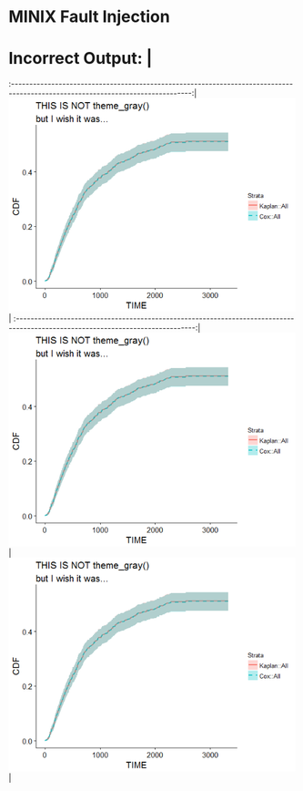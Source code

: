 # MINIX Fault Injection




# Incorrect Output:                                                                                                                     |
:-------------------------------------------------------------------------------------------------------------------------------:|
 ![Showing NOT theme_gray()](https://github.com/PhonePong/ece565/blob/master/minix_test_data/ggsurvplot_issue/not_theme_gray.png)|
:-------------------------------------------------------------------------------------------------------------------------------:|
 ![Showing NOT theme_dark()](https://github.com/PhonePong/ece565/blob/master/minix_test_data/ggsurvplot_issue/not_theme_gray.png)|
 ![Showing NOT theme_void()](https://github.com/PhonePong/ece565/blob/master/minix_test_data/ggsurvplot_issue/not_theme_gray.png)|

